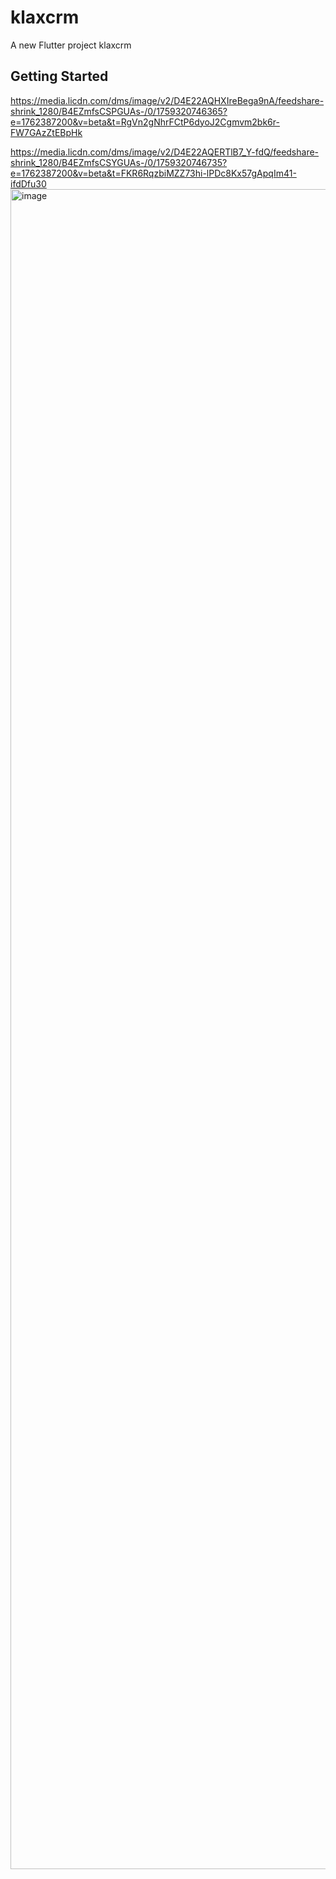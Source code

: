 # klaxcrm

A new Flutter project klaxcrm

## Getting Started

https://media.licdn.com/dms/image/v2/D4E22AQHXIreBega9nA/feedshare-shrink_1280/B4EZmfsCSPGUAs-/0/1759320746365?e=1762387200&v=beta&t=RgVn2gNhrFCtP6dyoJ2Cgmvm2bk6r-FW7GAzZtEBpHk

https://media.licdn.com/dms/image/v2/D4E22AQERTlB7_Y-fdQ/feedshare-shrink_1280/B4EZmfsCSYGUAs-/0/1759320746735?e=1762387200&v=beta&t=FKR6RqzbiMZZ73hi-lPDc8Kx57gApqIm41-ifdDfu30<img width="1242" height="2688" alt="image" src="https://github.com/user-attachments/assets/daf58d00-668d-435d-969d-83df65428639" />

